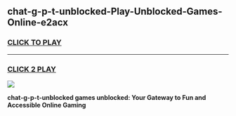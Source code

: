 
## chat-g-p-t-unblocked-Play-Unblocked-Games-Online-e2acx
<h3>
<a href="https://premium76.site?title=chat-g-p-t-unblocked&ref=25A">CLICK TO PLAY</a></h3>
<hr>

<h3>
<a href="https://premium76.site?title=chat-g-p-t-unblocked&ref=25A">CLICK 2 PLAY</a>
  
</h3>

<a href="https://premium76.site?title=chat-g-p-t-unblocked&ref=25A"><img src="https://clearcache.store/games.png"></a>


**chat-g-p-t-unblocked games unblocked: Your Gateway to Fun and Accessible Online Gaming**
